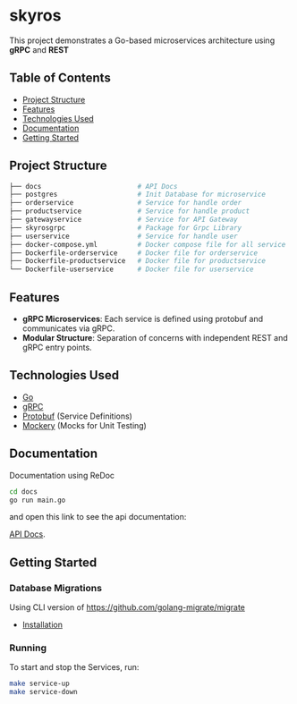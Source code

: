 # skyros

This project demonstrates a Go-based microservices architecture using **gRPC** and **REST**

## Table of Contents

- [Project Structure](#project-structure)
- [Features](#features)
- [Technologies Used](#technologies-used)
- [Documentation](#documentation)
- [Getting Started](#getting-started)

## Project Structure

```bash
├── docs                        # API Docs
├── postgres                    # Init Database for microservice
├── orderservice                # Service for handle order
├── productservice              # Service for handle product
├── gatewayservice              # Service for API Gateway
├── skyrosgrpc                  # Package for Grpc Library
├── userservice                 # Service for handle user
├── docker-compose.yml          # Docker compose file for all service
├── Dockerfile-orderservice     # Docker file for orderservice
├── Dockerfile-productservice   # Docker file for productservice
└── Dockerfile-userservice      # Docker file for userservice
```

## Features

- **gRPC Microservices**: Each service is defined using protobuf and communicates via gRPC.
- **Modular Structure**: Separation of concerns with independent REST and gRPC entry points.

## Technologies Used

- [Go](https://golang.org/)
- [gRPC](https://grpc.io/)
- [Protobuf](https://developers.google.com/protocol-buffers) (Service Definitions)
- [Mockery](https://github.com/vektra/mockery) (Mocks for Unit Testing)

## Documentation

Documentation using ReDoc

```bash
cd docs
go run main.go
```

and open this link to see the api documentation:

[API Docs](http://localhost:8080/docs).

## Getting Started

### Database Migrations

Using CLI version of <https://github.com/golang-migrate/migrate>

- [Installation](https://github.com/golang-migrate/migrate/tree/master/cmd/migrate)

### Running

To start and stop the Services, run:

```bash
make service-up
make service-down
```
